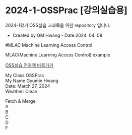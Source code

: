 # 2024-1-OSSPrac [강의실습용]
2024-1학기 OSS실습 교과목을 위한 repository 입니다.
- Created by GM Hwang - Date:2024. 04. 08

#MLAC
Machine Learning Access Control

MLAC(Machine Learning Access Control) example

[OSS실습 전자책 바로가기](https://wikidocs.net/book/13835)

My Class OSSPrac  
My Name Gyumin Hwang  
Date: March 27, 2024  
Weather: Clean  

Fetch & Merge  
A  
B  
C  
D  
F


